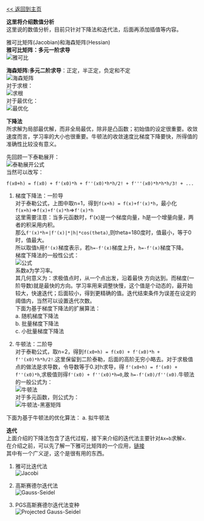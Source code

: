 [<< 返回到主页](../index.md)

**这里将介绍数值分析**  
这里说的数值分析，目前只针对下降法和迭代法，后面再添加插值等内容。  

雅可比矩阵(Jacobian)和海森矩阵(Hessian)   
**雅可比矩阵：多元一阶求导**  
![雅可比](Jacobi_matrix.png)  

**海森矩阵:多元二阶求导**：正定，半正定，负定和不定   
![海森矩阵](hessian_matrix.png)    
对于求根：  
![求根](hessian_solve.png)     
对于最优化：  
![最优化](hessian_newton.png)     

**下降法**  
所求解为局部最优解，而非全局最优，除非是凸函数；初始值的设定很重要。收敛速度而言，学习率的大小也很重要。牛顿法的收敛速度比梯度下降要快，所得值的准确性比较没有意义。  

先回顾一下泰勒展开：  
![泰勒展开公式](taylor.png)   
当然可以改写：  
```
f(x0+h) = f(x0) + f'(x0)*h + f''(x0)*h*h/2! + f'''(x0)*h*h*h/3! + ...
```

1. 梯度下降法：一阶导   
对于泰勒公式，上图中取n=1，得到`f(x+h) = f(x)+f'(x)*h`，最小化`f(x+h)`=>`f(x)+f'(x)*h`=>`f'(x)*h`   
这里需要注意：当多元函数时，f'(x)是一个梯度向量，h是一个增量向量，两者的积采用内积。  
那么`f'(x)*h`=`|f'(x)|*|h|*cos(theta)`,则theta=180度时，值最小，等于0时，值最大。  
所以取值`h`用`f'(x)`梯度表示，若`h=-f'(x)`梯度上升，`h=-f'(x)`梯度下降。  
梯度下降法的一般性公式：  
![公式](gd_formula.png)   
系数a为学习率。   
其几何意义为：求极值点时，从一个点出发，沿着最快 方向达到。而梯度(一阶导数)就是最快的方向。学习率用来调整快慢，这个值是个动态的，最开始较大，快速迭代；后面较小，得到更精确的值。迭代结束条件为误差在设定的阈值内，当然可以设置迭代次数。  
下面为基于梯度下降法的扩展算法：   
a. 随机梯度下降法  
b. 批量梯度下降法  
c. 小批量梯度下降法  

2. 牛顿法：二阶导   
对于泰勒公式，取n=2，得到`f(x0+h) = f(x0) + f'(x0)*h + f''(x0)*h*h/2!`.这里保留到二阶泰勒，后面的高阶无穷小略去。对于求极值点的做法是求导数，令导数等于0.对h求导，得
`f'(x0+h) = f'(x0) + f''(x0)*h`,求极值则得`f'(x0) + f''(x0)*h=0`,故
`h=-f'(x0)/f''(x0)`.牛顿法的一般公式为：   
![牛顿法](newton.png)   
对于多元函数，则公式为：   
![牛顿法-黑塞矩阵](newton_hessian.png)   

下面为基于牛顿法的优化算法：
a. 拟牛顿法   

**迭代**  
上面介绍的下降法包含了迭代过程，接下来介绍的迭代法主要针对`Ax=b`求解`x`.   
在介绍之前，可以先了解一下雅可比矩阵的一个应用，[链接](https://blog.csdn.net/noahzuo/article/details/54314112)   
其中有一个广义逆，这个是很有用的东西。  

1. 雅可比迭代法   
![Jacobi](jacobi.png)   

2. 高斯赛德尔迭代法   
![Gauss-Seidel](gs.png)   

3. PGS高斯赛德尔迭代法变种   
![Projected Gauss-Seidel](pgs.png)   



